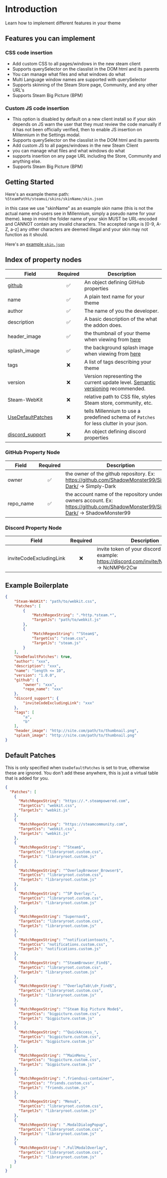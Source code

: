 # Introduction
Learn how to implement different features in your theme

## Features you can implement
### CSS code insertion
- Add custom CSS to all pages/windows in the new steam client
- Supports querySelector on the classlist in the DOM html and its parents
- You can manage what files and what windows do what
- Multi Language window names are supported with querySelector
- Supports skinning of the Steam Store page, Community, and any other URL's
- Supports Steam Big Picture (BPM)

### Custom JS code insertion
- This option is disabled by default on a new client install so if your skin depends on JS warn the user that they must review the code manually if it has not been officially verified, then to enable JS insertion on Millennium in the Settings modal.
- Supports querySelector on the classlist in the DOM html and its parents
- Add custom JS to all pages/windows in the new Steam Client
- you can manage what files and what windows do what
- supports insertion on any page URL including the Store, Community and anything else.
- Supports Steam Big Picture (BPM)

## Getting Started

Here's an example theme path: `%SteamPath%/steamui/skins/skinName/skin.json`

in this case we use "skinName" as an example skin name (this is not the actual name end-users see in Millennium, simply a pseudo name for your theme). keep in mind the folder name of your skin MUST be URL-encoded and CANNOT contain any invalid characters. The accepted range is [0-9, A-Z, a-z] any other characters are deemed illegal and your skin may not function as it should.

Here's an [example `skin.json`](https://github.com/SteamClientHomebrew/ThemeTemplate/blob/master/skin.json) 

## Index of property nodes

|Field|Required|Description|
|-----|:------:|-----------|
|[github](#github-property-node)|&#x2705;|An object defining GitHub properties|
|name|&#x2705;|A plain text name for your theme|
|author|&#x2705;|The name of you the developer.|
|description|&#x2705;|A basic description of the what the addon does.|
|header_image|&#x2705;|the thumbnail of your theme when viewing from [here](https://millennium.web.app/themes)|
|splash_image|&#x2705;|the background splash image when viewing from [here](https://millennium.web.app/theme?id=F8h9ZhwOdoNygNcAfjIZ)|
|tags|&#x274C;|A list of tags describing your theme|
|version|&#x274C;|Version representing the current update level. [Semantic versioning](https://semver.org/) recommended.|
|Steam-WebKit|&#x274C;|relative path to CSS file, styles Steam store, community, etc.|
|[UseDefaultPatches](#default-patches)|&#x274C;|tells Millennium to use a predefined schema of `Patches` for less clutter in your json.|
|[discord_support](#discord-property-node)|&#x274C;|An object defining discord properties|

### GitHub Property Node

|Field|Required|Description|
|-----|:------:|-----------|
|owner|&#x2705;|the owner of the github repository. Ex: https://github.com/ShadowMonster99/Simply-Dark/ -> Simply-Dark |
|repo_name|&#x2705;|the account name of the repository under the owners account. Ex: https://github.com/ShadowMonster99/Simply-Dark/ -> ShadowMonster99|

### Discord Property Node

|Field|Required|Description|
|-----|:------:|-----------|
|inviteCodeExcludingLink|&#x274C;|invite token of your discord server. example: https://discord.com/invite/NcNMP6r2Cw -> NcNMP6r2Cw|

<!-- - `Steam-WebKit` (**Optional**): relative path to CSS file, styles Steam store, community, etc.
- `UseDefaultPatches` (**Optional**): tells Millennium to use a predefined schema of `Patches` for less clutter in your json. see more [here](/#default-patches)
- `author` (**Optional**): shows end-users who made the theme. Can be multiple words/developers/keywords.
- `description` (**Optional**): a description for your theme. 
- `name` (**Required**): a plain text name for your theme

- **Deployment property nodes**
  - If you plan on distributing your theme on the community website, you need the following & and a GitHub repository
  - `github` (**Required**)
    - `owner` (**Required**): the owner of the github repository
    - `repo_name` (**Required**): the name of the repository under the owners account
  - `discord_support` (**Optional**)
    - `inviteCodeExcludingLink` (**Optional**): invite token of your discord server. example: https://discord.com/invite/NcNMP6r2Cw -> NcNMP6r2Cw
  - `tags` (**Optional**): an array of n length of tags for your theme, best to keep < 5
  - `header_image` (**Required**): the thumbnail of your theme when viewing from [here](https://millennium.web.app/themes)
  - `splash_image` (**Required**): the background splash image when viewing from [here](https://millennium.web.app/theme?id=F8h9ZhwOdoNygNcAfjIZ) -->

## Example Boilerplate 

```json title="%steam%/steamui/skins/example/skin.json"
{
    "Steam-WebKit": "path/to/webkit.css",
    "Patches": [
        { 
            "MatchRegexString": ".*http.*steam.*",
            "TargetJs": "path/to/webkit.js"
        },
        {
            "MatchRegexString": "^Steam$",
            "TargetCss": "steam.css",
            "TargetJs": "steam.js"
        }
    ],
    "UseDefaultPatches": true,
    "author": "xxx",
    "description": "xxx",
    "name": "length <= 10",
    "version": "1.0.0", 
    "github": {
        "owner": "xxx",
        "repo_name": "xxx"
    },
    "discord_support": {
        "inviteCodeExcludingLink": "xxx"
    },
    "tags": [
        "a",
        "b"
    ],
    "header_image": "http://site.com/path/to/thumbnail.png",
    "splash_image": "http://site.com/path/to/thumbnail.png"
}
```


## Default Patches
 
This is only specified when `UseDefaultPatches` is set to true, otherwise these are ignored. You don't add these anywhere, this is just a virtual table that is added for you. 

```json title="%steam%/steamui/skins/example/skin.json"
{
  "Patches": [
    {
      "MatchRegexString": "https://.*.steampowered.com",
      "TargetCss": "webkit.css",
      "TargetJs": "webkit.js"
    },
    {
      "MatchRegexString": "https://steamcommunity.com",
      "TargetCss": "webkit.css",
      "TargetJs": "webkit.js"
    },
    {
      "MatchRegexString": "^Steam$",
      "TargetCss": "libraryroot.custom.css",
      "TargetJs": "libraryroot.custom.js"
    },
    {
      "MatchRegexString": "^OverlayBrowser_Browser$",
      "TargetCss": "libraryroot.custom.css",
      "TargetJs": "libraryroot.custom.js"
    },
    {
      "MatchRegexString": "^SP Overlay:",
      "TargetCss": "libraryroot.custom.css",
      "TargetJs": "libraryroot.custom.js"
    },
    {
      "MatchRegexString": "Supernav$",
      "TargetCss": "libraryroot.custom.css",
      "TargetJs": "libraryroot.custom.js"
    },
    {
      "MatchRegexString": "^notificationtoasts_",
      "TargetCss": "notifications.custom.css",
      "TargetJs": "notifications.custom.js"
    },
    {
      "MatchRegexString": "^SteamBrowser_Find$",
      "TargetCss": "libraryroot.custom.css",
      "TargetJs": "libraryroot.custom.js"
    },
    {
      "MatchRegexString": "^OverlayTab\\d+_Find$",
      "TargetCss": "libraryroot.custom.css",
      "TargetJs": "libraryroot.custom.js"
    },
    {
      "MatchRegexString": "^Steam Big Picture Mode$",
      "TargetCss": "bigpicture.custom.css",
      "TargetJs": "bigpicture.custom.js"
    },
    {
      "MatchRegexString": "^QuickAccess_",
      "TargetCss": "bigpicture.custom.css",
      "TargetJs": "bigpicture.custom.js"
    },
    {
      "MatchRegexString": "^MainMenu_",
      "TargetCss": "bigpicture.custom.css",
      "TargetJs": "bigpicture.custom.js"
    },
    {
      "MatchRegexString": ".friendsui-container",
      "TargetCss": "friends.custom.css",
      "TargetJs": "friends.custom.js"
    },
    {
      "MatchRegexString": "Menu$",
      "TargetCss": "libraryroot.custom.css",
      "TargetJs": "libraryroot.custom.js"
    },
    {
      "MatchRegexString": ".ModalDialogPopup",
      "TargetCss": "libraryroot.custom.css",
      "TargetJs": "libraryroot.custom.js"
    },
    {
      "MatchRegexString": ".FullModalOverlay",
      "TargetCss": "libraryroot.custom.css",
      "TargetJs": "libraryroot.custom.js"
    }
  ]
}
```